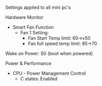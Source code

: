 Settings applied to all mini pc's

Hardware Monitor
- Smart Fan Function
	- Fan 1 Setting:
		- Fan Start Temp limit: 60->v50
		- Fan full speed temp limit: 85->70

Wake on Power: S0 (boot when powered)

Power & Performance
- CPU - Power Management Control
	- C states: Enabled